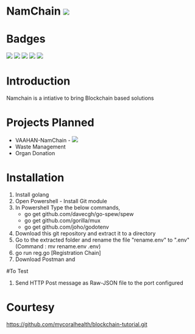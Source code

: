 # NamChain ![](https://img.shields.io/badge/Project-Nam-ff69b4.svg)

# Badges
![](https://img.shields.io/badge/madeby-Ramaguru-blue.svg)
![](https://img.shields.io/badge/Namchain-Planned-orange.svg)
![](https://img.shields.io/badge/Namchain-WIP-Blue.svg)
![](https://img.shields.io/badge/Namchain-Completed-brightgreen.svg)
![](https://img.shields.io/badge/Namchain-WoB-red.svg)


# Introduction
Namchain is a intiative to bring Blockchain based solutions


# Projects Planned
- VAAHAN-NamChain - ![](https://img.shields.io/badge/Vaahan--NamChain-WIP-blue.svg)
- Waste Management
- Organ Donation

# Installation
1. Install golang 
2. Open Powershell - Install Git module 
3. In Powershell Type the below commands,
    - go get github.com/davecgh/go-spew/spew
    - go get github.com/gorilla/mux
    - go get github.com/joho/godotenv
4. Download this git repository and extract it to a directory
5. Go to the extracted folder and rename the file "rename.env" to ".env" (Command : mv rename.env .env)
6. go run reg.go [Registration Chain]
7. Download Postman and 

#To Test

1. Send HTTP Post message as Raw-JSON file to the port configured

# Courtesy
https://github.com/mycoralhealth/blockchain-tutorial.git
